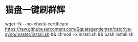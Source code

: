# 猫盘一键刷群辉
wget -N --no-check-certificate https://raw.githubusercontent.com/Squaregentleman/catdrive-syno/master/install.sh && chmod +x install.sh && bash install.sh
